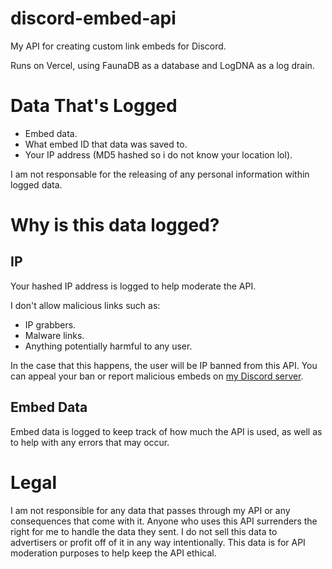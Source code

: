 # discord-embed-api

My API for creating custom link embeds for Discord.

Runs on Vercel, using FaunaDB as a database and LogDNA as a log drain.

# Data That's Logged

 - Embed data.
 - What embed ID that data was saved to.
 - Your IP address (MD5 hashed so i do not know your location lol).

I am not responsable for the releasing of any personal information within logged data.

# Why is this data logged?

## IP

Your hashed IP address is logged to help moderate the API.

I don't allow malicious links such as:

 - IP grabbers.
 - Malware links.
 - Anything potentially harmful to any user.

In the case that this happens, the user will be IP banned from this API. You can appeal your ban or report malicious embeds on [my Discord server](https://discord.gg/76Hk8zp).

## Embed Data

Embed data is logged to keep track of how much the API is used, as well as to help with any errors that may occur.

# Legal

I am not responsible for any data that passes through my API or any consequences that come with it. Anyone who uses this API surrenders the right for me to handle the data they sent. I do not sell this data to advertisers or profit off of it in any way intentionally. This data is for API moderation purposes to help keep the API ethical.
